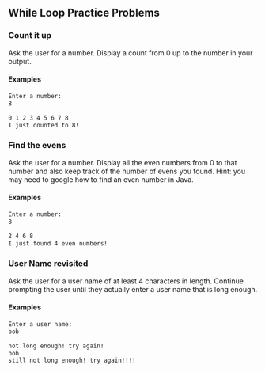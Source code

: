 ## While Loop Practice Problems

### Count it up

Ask the user for a number. Display a count from 0 up to the number in your output.

#### Examples

```bash
Enter a number:
8

0 1 2 3 4 5 6 7 8
I just counted to 8!
```

### Find the evens

Ask the user for a number. Display all the even numbers from 0 to that number and also keep track of the number of evens you found.
Hint: you may need to google how to find an even number in Java.

#### Examples

```bash
Enter a number:
8

2 4 6 8 
I just found 4 even numbers!
```

### User Name revisited

Ask the user for a user name of at least 4 characters in length. Continue prompting the user until they actually enter a user name that is long enough.

#### Examples

```bash
Enter a user name:
bob

not long enough! try again!
bob
still not long enough! try again!!!!
```
